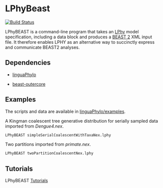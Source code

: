 # LPhyBeast

[![Build Status](https://github.com/LinguaPhylo/LPhyBeast/workflows/Lphy%20BEAST%20tests/badge.svg)](https://github.com/LinguaPhylo/LPhyBeast/actions?query=workflow%3A%22Lphy+BEAST+tests%22)


LPhyBEAST is a command-line program that takes an [LPhy](http://linguaphylo.github.io/) model specification, including a data block and produces a [BEAST 2](http://beast2.org/) XML input file. It therefore enables LPHY as an alternative way to succinctly express and communicate BEAST2 analyses.

## Dependencies

- [linguaPhylo](https://github.com/LinguaPhylo/linguaPhylo)

- [beast-outercore](https://github.com/LinguaPhylo/beast-outercore)

## Examples

The scripts and data are available in 
[linguaPhylo/examples](https://github.com/LinguaPhylo/linguaPhylo/tree/master/examples).

A Kingman coalescent tree generative distribution for serially sampled data imported from _Dengue4.nex_.

```bash
LPhyBEAST simpleSerialCoalescentWithTaxaNex.lphy
```

Two partitions imported from _primate.nex_.

```bash
LPhyBEAST twoPartitionCoalescentNex.lphy
```

## Tutorials

LPhyBEAST [Tutorials](https://linguaphylo.github.io/tutorials/)

